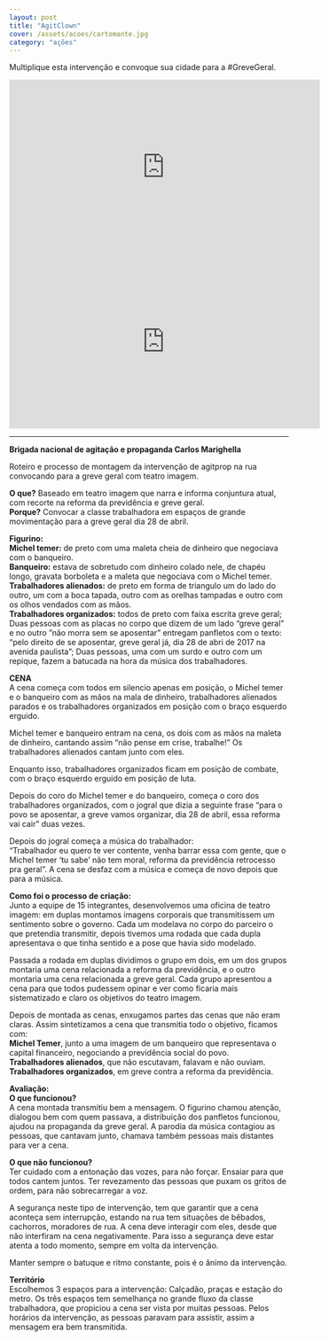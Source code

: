 ```yaml
---
layout: post
title: "AgitClown"
cover: /assets/acoes/cartomante.jpg
category: "ações"
---
```

Multiplique esta intervenção e convoque sua cidade para a #GreveGeral.

<div class="video-wrapper video-wrapper-16x9">
    <iframe src="https://www.facebook.com/plugins/video.php?href=https%3A%2F%2Fwww.facebook.com%2FMovimentoSemTerra%2Fvideos%2F1532793413460034%2F&show_text=0&width=560" width="560" height="315" style="border:none;overflow:hidden" scrolling="no" frameborder="0" allowTransparency="true" allowFullScreen=""></iframe>
</div>

<div class="video-wrapper video-wrapper-16x9">
   <iframe src="https://www.facebook.com/plugins/video.php?href=https%3A%2F%2Fwww.facebook.com%2FMovimentoSemTerra%2Fvideos%2F1531428510263191%2F&show_text=0&width=560" width="560" height="315" style="border:none;overflow:hidden" scrolling="no" frameborder="0" allowTransparency="true" allowFullScreen="true"></iframe>
</div>

---
**Brigada nacional de agitação e propaganda Carlos Marighella**

Roteiro e processo de montagem da intervenção de agitprop na rua convocando para a greve geral com teatro imagem.  

**O que?** Baseado em teatro imagem que narra e informa conjuntura atual, com recorte na reforma da previdência e greve geral.  
**Porque?** Convocar a classe trabalhadora em espaços de grande movimentação para a greve geral dia 28 de abril.  

**Figurino:**  
**Michel temer:** de preto com uma maleta cheia de dinheiro que negociava com o banqueiro.  
**Banqueiro:** estava de sobretudo com dinheiro colado nele, de chapéu longo, gravata borboleta e a maleta que negociava com o Michel temer.  
**Trabalhadores alienados:** de preto em forma de triangulo um do lado do outro, um com a boca tapada, outro com as orelhas tampadas e outro com os olhos vendados com as mãos.  
**Trabalhadores organizados:** todos de preto com faixa escrita greve geral; Duas pessoas com as placas no corpo que dizem de um lado “greve geral” e no outro ”não morra sem se aposentar” entregam panfletos com o texto: “pelo direito de se aposentar, greve geral já, dia 28 de abri de 2017 na avenida paulista”; Duas pessoas, uma com um surdo e outro com um repique, fazem a batucada na hora da música dos trabalhadores.  

**CENA**  
A cena começa com todos em silencio apenas em posição, o Michel temer e o banqueiro com as mãos na mala de dinheiro, trabalhadores alienados parados e os trabalhadores organizados em posição com o braço esquerdo erguido.  

Michel temer e banqueiro entram na cena, os dois com as mãos na maleta de dinheiro, cantando assim “não pense em crise, trabalhe!” Os trabalhadores alienados cantam junto com eles.  

Enquanto isso, trabalhadores organizados ficam em posição de combate, com o braço esquerdo erguido em posição de luta.  

Depois do coro do Michel temer e do banqueiro, começa o coro dos trabalhadores organizados, com o jogral que dizia a seguinte frase “para o povo se aposentar, a greve vamos organizar, dia 28 de abril, essa reforma vai cair” duas vezes.  

Depois do jogral começa a música do trabalhador:  
“Trabalhador eu quero te ver contente, venha barrar essa com gente, que o Michel temer ‘tu sabe’ não tem moral, reforma da previdência retrocesso pra geral”. A cena se desfaz com a música e começa de novo depois que para a música.  

**Como foi o processo de criação:**  
Junto a equipe de 15 integrantes, desenvolvemos uma oficina de teatro imagem: em duplas montamos imagens corporais que transmitissem um sentimento sobre o governo. Cada um modelava no corpo do parceiro o que pretendia transmitir, depois tivemos uma rodada que cada dupla apresentava o que tinha sentido e a pose que havia sido modelado.  

Passada a rodada em duplas dividimos o grupo em dois, em um dos grupos montaria uma cena relacionada a reforma da previdência, e o outro montaria uma cena relacionada a greve geral. Cada grupo apresentou a cena para que todos pudessem opinar e ver como ficaria mais sistematizado e claro os objetivos do teatro imagem. 

Depois de montada as cenas, enxugamos partes das cenas que não eram claras. Assim sintetizamos a cena que transmitia todo o objetivo, ficamos com:  
**Michel Temer**, junto a uma imagem de um banqueiro que representava o capital financeiro, negociando a previdência social do povo.  
**Trabalhadores alienados**, que não escutavam, falavam e não ouviam.  
**Trabalhadores organizados**, em greve contra a reforma da previdência. 

**Avaliação:**  
**O que funcionou?**  
A cena montada transmitiu bem a mensagem. O figurino chamou atenção, dialogou bem com quem passava, a distribuição dos panfletos funcionou, ajudou na propaganda da greve geral. A parodia da música contagiou as pessoas, que cantavam junto, chamava também pessoas mais distantes para ver a cena.

**O que não funcionou?**  
Ter cuidado com a entonação das vozes, para não forçar. Ensaiar para que todos cantem juntos. Ter revezamento das pessoas que puxam os gritos de ordem, para não sobrecarregar a voz.  

A segurança neste tipo de intervenção, tem que garantir que a cena aconteça sem interrupção, estando na rua tem situações de bêbados, cachorros, moradores de rua. A cena deve interagir com eles, desde que não interfiram na cena negativamente. Para isso a segurança deve estar atenta a todo momento, sempre em volta da intervenção.  

Manter sempre o batuque e ritmo constante, pois é o ânimo da intervenção.

**Território**  
Escolhemos 3 espaços para a intervenção: Calçadão, praças e estação do metro. Os três espaços tem semelhança no grande fluxo da classe trabalhadora, que propiciou a cena ser vista por muitas pessoas. Pelos horários da intervenção, as pessoas paravam para assistir, assim a mensagem era bem transmitida.
